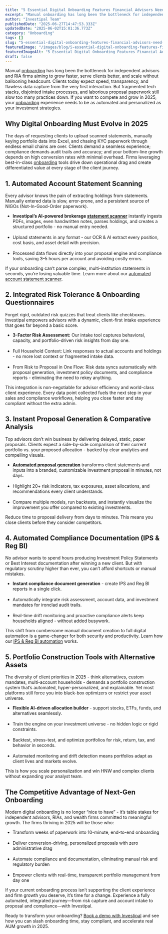 ```yaml
---
title: "5 Essential Digital Onboarding Features Financial Advisors Need in 2025"
excerpt: "Manual onboarding has long been the bottleneck for independent advisors and RIA firms aiming to grow faster, serve clients better, and scale without ballooning headcount."
author: "Investipal Team"
publishedDate: "2025-06-27T14:47:53.333Z"
updatedDate: "2025-06-02T15:01:36.773Z"
category: "Onboarding"
tags: []
slug: "5-essential-digital-onboarding-features-financial-advisors-need-in-2025"
featuredImage: "/images/blog/5-essential-digital-onboarding-features-financial-advisors-need-in-2025__hero.png"
featuredImageAlt: "5 Essential Digital Onboarding Features Financial Advisors Need in 2025"
draft: false
---
```

<p id="">Manual <a href="/blog/category/onboarding">onboarding</a> has long been the bottleneck for independent advisors and RIA firms aiming to grow faster, serve clients better, and scale without ballooning headcount. Clients today expect speed, transparency, and flawless data capture from the very first interaction. But fragmented tech stacks, disjointed intake processes, and laborious proposal paperwork still slow too many practices down. If you want to compete and grow in 2025, your <a href="/blog/category/onboarding">onboarding</a> experience needs to be as automated and personalized as your investment strategies.</p><h2 id="">Why Digital Onboarding Must Evolve in 2025</h2><p id="">The days of requesting clients to upload scanned statements, manually keying portfolio data into Excel, and chasing KYC paperwork through endless email chains are over. Clients demand a seamless experience; compliance demands audit trails and accuracy; and your bottom-line growth depends on high conversion rates with minimal overhead. Firms leveraging best-in-class <a href="/blog/category/onboarding">onboarding</a> tools drive down operational drag and create differentiated value at every stage of the client journey.</p><h2 id="">1. Automated Account Statement Scanning</h2><p id="">Every advisor knows the pain of extracting holdings from statements. Manually entered data is slow, error-prone, and a persistent source of NIGOs (Not-In-Good-Order paperwork).</p><ul id=""><li id=""><strong id="">Investipal’s AI-powered brokerage <a href="/features/automated-statement-scanner">statement scanner</a></strong> instantly ingests PDFs, images, even handwritten notes, parses holdings, and creates a structured portfolio - no manual entry needed.</li> &nbsp;<li id="">Upload statements in any format - our OCR & AI extract every position, cost basis, and asset detail with precision.</li> &nbsp;<li id="">Processed data flows directly into your proposal engine and compliance tools, saving 3–5 hours per account and avoiding costly errors.</li></ul><p id="">If your onboarding can’t parse complex, multi-institution statements in seconds, you’re losing valuable time. Learn more about our <a href="/features/automated-statement-scanner" target="_blank">automated account statement scanner</a>.</p><h2 id="">2. Integrated Risk Tolerance & Onboarding Questionnaires</h2><p id="">Forget rigid, outdated risk quizzes that treat clients like checkboxes. Investipal empowers advisors with a dynamic, client-first intake experience that goes far beyond a basic score.</p><ul id=""><li id=""><strong id="">3-Factor Risk Assessment:</strong> Our intake tool captures behavioral, capacity, and portfolio-driven risk insights from day one.</li> &nbsp;<li id="">Full Household Context: Link responses to actual accounts and holdings - no more lost context or fragmented intake data.</li> &nbsp;<li id="">From Risk to Proposal in One Flow: Risk data syncs automatically with proposal generation, investment policy documents, and compliance reports - eliminating the need to rekey anything.</li></ul><p id="">This integration is non-negotiable for advisor efficiency and world-class client experience.&nbsp;Every data point collected fuels the next step in your sales and compliance workflows, helping you close faster and stay compliant without the extra admin.</p><h2 id="">3. Instant Proposal Generation & Comparative Analysis</h2><p id="">Top advisors don’t win business by delivering delayed, static, paper proposals. Clients expect a side-by-side comparison of their current portfolio vs. your proposed allocation - backed by clear analytics and compelling visuals.</p><ul id=""><li id=""><a href="/blog/how-to-automate-proposal-generation-and-shorten-sales-cycles-for-financial-advisors"><strong id="">Automated proposal generation</strong></a> transforms client statements and inputs into a branded, customizable investment proposal in minutes, not days.</li> &nbsp;<li id="">Highlight 20+ risk indicators, tax exposures, asset allocations, and recommendations every client understands.</li> &nbsp;<li id="">Compare multiple models, run backtests, and instantly visualize the improvement you offer compared to existing investments.</li></ul><p id="">Reduce time to proposal delivery from days to minutes. This means you close clients before they consider competitors.</p><h2 id="">4. Automated Compliance Documentation (IPS & Reg BI)</h2><p id="">No advisor wants to spend hours producing Investment Policy Statements or Best Interest documentation after winning a new client. But with regulatory scrutiny higher than ever, you can’t afford shortcuts or manual mistakes.</p><ul id=""><li id=""><strong id="">Instant compliance document generation</strong> -&nbsp;create IPS and Reg BI reports in a single click.</li> &nbsp;<li id="">Automatically integrate risk assessment, account data, and investment mandates for ironclad audit trails.</li> &nbsp;<li id="">Real-time drift monitoring and proactive compliance alerts keep households aligned - without added busywork.</li></ul><p id="">This shift from cumbersome manual document creation to full digital automation is a game-changer for both security and productivity. Learn how our <a href="/features/investment-policy-statements" target="_blank">IPS & Reg BI automation</a> works.</p><h2 id="">5. Portfolio Construction Tools with Alternative Assets</h2><p id="">The diversity of client priorities in 2025 - think alternatives, custom mandates, multi-account households - demands a portfolio construction system that’s automated, hyper-personalized, and explainable. Yet most platforms still force you into black-box optimizers or restrict your asset universe.</p><ul id=""><li id=""><strong id="">Flexible AI-driven allocation builder</strong> -&nbsp;support stocks, ETFs, funds, and alternatives seamlessly.</li> &nbsp;<li id="">Train the engine on your investment universe - no hidden logic or rigid constraints.</li> &nbsp;<li id="">Backtest, stress-test, and optimize portfolios for risk, return, tax, and behavior in seconds.</li> &nbsp;<li id="">Automated monitoring and drift detection means portfolios adapt as client lives and markets evolve.</li></ul><p id="">This is how you scale personalization and win HNW and complex clients without expanding your analyst team.</p><h2 id="">The Competitive Advantage of Next-Gen Onboarding</h2><p id="">Modern digital onboarding is no longer “nice to have” - it’s table stakes for independent advisors, RIAs, and wealth firms committed to meaningful growth. The firms thriving in 2025 will be those who:</p><ul id=""><li id="">Transform weeks of paperwork into 10-minute, end-to-end onboarding</li> &nbsp;<li id="">Deliver conversion-driving, personalized proposals with zero administrative drag</li> &nbsp;<li id="">Automate compliance and documentation, eliminating manual risk and regulatory burden</li> &nbsp;<li id="">Empower clients with real-time, transparent portfolio management from day one</li></ul><p id="">If your current onboarding process isn’t supporting the client experience and firm growth you deserve, it’s time for a change. Experience a fully automated, integrated journey—from risk capture and account intake to proposal and compliance—with Investipal.</p><p id="">Ready to transform your onboarding? <a href="/book-a-demo" target="_blank">Book a demo with Investipal</a> and see how you can slash onboarding time, stay compliant, and accelerate real AUM growth in 2025.</p>